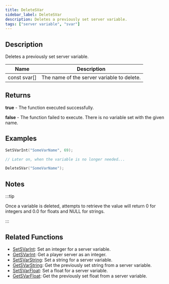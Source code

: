 ```yaml
---
title: DeleteSVar
sidebar_label: DeleteSVar
description: Deletes a previously set server variable.
tags: ["server variable", "svar"]
---
```


## Description

Deletes a previously set server variable.

| Name         | Description                                |
| ------------ | ------------------------------------------ |
| const svar[] | The name of the server variable to delete. |

## Returns

**true** - The function executed successfully.

**false** - The function failed to execute. There is no variable set with the given name.

## Examples

```c
SetSVarInt("SomeVarName", 69);

// Later on, when the variable is no longer needed...

DeleteSVar("SomeVarName");
```

## Notes

:::tip

Once a variable is deleted, attempts to retrieve the value will return 0 for integers and 0.0 for floats and NULL for strings.

:::

## Related Functions

- [SetSVarInt](SetSVarInt): Set an integer for a server variable.
- [GetSVarInt](GetSVarInt): Get a player server as an integer.
- [SetSVarString](SetSVarString): Set a string for a server variable.
- [GetSVarString](GetSVarString): Get the previously set string from a server variable.
- [SetSVarFloat](SetSVarFloat): Set a float for a server variable.
- [GetSVarFloat](GetSVarFloat): Get the previously set float from a server variable.
